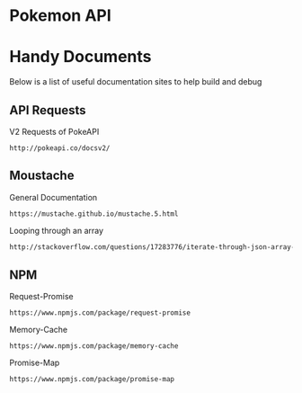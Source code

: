 # Pokemon API

# Handy Documents
Below is a list of useful documentation sites to help build and debug

API Requests
-------------
V2 Requests of PokeAPI
```
http://pokeapi.co/docsv2/
```

Moustache
--------------
General Documentation
```
https://mustache.github.io/mustache.5.html
```
Looping through an array
```html
http://stackoverflow.com/questions/17283776/iterate-through-json-array-with-mustache
```

NPM
--------------
Request-Promise
```
https://www.npmjs.com/package/request-promise
```
Memory-Cache
```
https://www.npmjs.com/package/memory-cache
```
Promise-Map
```
https://www.npmjs.com/package/promise-map
```

